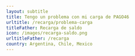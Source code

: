 ```yaml
---
layout: subtitle
title: Tengo un problema con mi carga de PAGO46
urltitle: /recarga/problema-carga
titleFather: Recarga de saldo
icon: /images/recarga-saldo.png
urltitleFather: /recarga
country: Argentina, Chile, Mexico
---
```

